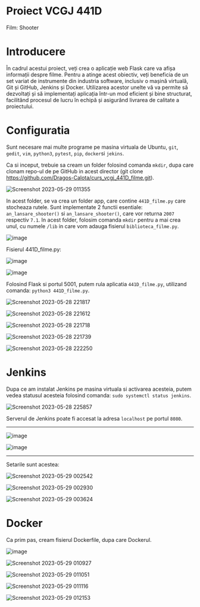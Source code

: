 # Proiect VCGJ 441D
Film: Shooter

# Introducere

În cadrul acestui proiect, veți crea o aplicație web Flask care va afișa informații despre filme. Pentru a atinge acest obiectiv, veți beneficia de un set variat de instrumente din industria software, inclusiv o mașină virtuală, Git și GitHub, Jenkins și Docker. Utilizarea acestor unelte vă va permite să dezvoltați și să implementați aplicația într-un mod eficient și bine structurat, facilitând procesul de lucru în echipă și asigurând livrarea de calitate a proiectului.

# Configuratia

Sunt necesare mai multe programe pe masina virtuala de Ubuntu, `git`, `gedit`, `vim`, `python3`, `pytest`, `pip`, `docker`si `jekins`.

Ca si inceput, trebuie sa cream un folder folosind comanda `mkdir`, dupa care clonam repo-ul de pe GitHub in acest director (git clone https://github.com/Dragos-Calota/curs_vcgj_441D_filme.git).

![Screenshot 2023-05-29 011355](https://github.com/Dragos-Calota/curs_vcgj_441D_filme/assets/96300867/8538f2a1-892c-4a1d-872e-5382950d9fb0)

In acest folder, se va crea un folder app, care contine `441D_filme.py` care stocheaza rutele. Sunt implementate 2 functii esentiale: `an_lansare_shooter()` si `an_lansare_shooter()`, care vor returna `2007` respectiv `7.1`.
In acest folder, folosim comanda `mkdir` pentru a mai crea unul, cu numele `/lib` in care vom adauga fisierul `biblioteca_filme.py`.

![image](https://github.com/Dragos-Calota/curs_vcgj_441D_filme/assets/96300867/ca7be243-8c83-416b-8332-5b492a03e47c)

Fisierul 441D_filme.py:

![image](https://github.com/Dragos-Calota/curs_vcgj_441D_filme/assets/96300867/84be272f-79aa-449a-97ea-39b7015338e3)

![image](https://github.com/Dragos-Calota/curs_vcgj_441D_filme/assets/96300867/3d82d809-941b-433b-bfcd-523b3d7769c5)

Folosind Flask si portul 5001, putem rula aplicatia `441D_filme.py`, utilizand comanda: `python3 441D_filme.py`.


![Screenshot 2023-05-28 221817](https://github.com/Dragos-Calota/curs_vcgj_441D_filme/assets/96300867/1a1104b8-37a2-42ae-9be3-d2ad1689bdcd)


![Screenshot 2023-05-28 221612](https://github.com/Dragos-Calota/curs_vcgj_441D_filme/assets/96300867/2550920b-b54e-424b-a1fd-f5a9025128fa)


![Screenshot 2023-05-28 221718](https://github.com/Dragos-Calota/curs_vcgj_441D_filme/assets/96300867/badaf525-42b7-47a0-b299-2f6703c94a9a)


![Screenshot 2023-05-28 221739](https://github.com/Dragos-Calota/curs_vcgj_441D_filme/assets/96300867/b27623b9-5afe-4abd-aa5f-2b556e06bcf0)


![Screenshot 2023-05-28 222250](https://github.com/Dragos-Calota/curs_vcgj_441D_filme/assets/96300867/1777f9e7-1510-4648-aad9-ca1d376147ec)


# Jenkins

Dupa ce am instalat Jenkins pe masina virtuala si activarea acesteia, putem vedea statusul acesteia folosind comanda: `sudo systemctl status jenkins`.



![Screenshot 2023-05-28 225857](https://github.com/Dragos-Calota/curs_vcgj_441D_filme/assets/96300867/9284985e-518d-4eb6-b9ea-e139553a0ada)


Serverul de Jenkins poate fi accesat la adresa `localhost` pe portul `8080`.

*********

![image](https://github.com/Dragos-Calota/curs_vcgj_441D_filme/assets/96300867/866ead91-0188-4ebe-b866-64f27223905e)

![image](https://github.com/Dragos-Calota/curs_vcgj_441D_filme/assets/96300867/d70a2dc1-b615-4e4e-a4be-0cad13b189ad)

*********
Setarile sunt acestea:

![Screenshot 2023-05-29 002542](https://github.com/Dragos-Calota/curs_vcgj_441D_filme/assets/96300867/a0b8cab1-4809-42a4-bd08-67465052e326)


![Screenshot 2023-05-29 002930](https://github.com/Dragos-Calota/curs_vcgj_441D_filme/assets/96300867/41b793ba-0b0e-4115-b350-6b02e2dc6342)

![Screenshot 2023-05-29 003624](https://github.com/Dragos-Calota/curs_vcgj_441D_filme/assets/96300867/491a7553-1e3e-4cf0-905f-f712b31f0018)

# Docker

Ca prim pas, cream fisierul Dockerfile, dupa care Dockerul.

![image](https://github.com/Dragos-Calota/curs_vcgj_441D_filme/assets/96300867/5075d662-6306-4236-90b4-1ef686813c69)


![Screenshot 2023-05-29 010927](https://github.com/Dragos-Calota/curs_vcgj_441D_filme/assets/96300867/2199ffb9-a32d-4e62-bd92-74579b4b9077)


![Screenshot 2023-05-29 011051](https://github.com/Dragos-Calota/curs_vcgj_441D_filme/assets/96300867/bad00e7b-9311-461e-9db0-585ceab96b73)


![Screenshot 2023-05-29 011116](https://github.com/Dragos-Calota/curs_vcgj_441D_filme/assets/96300867/04a76776-0ae8-4cc6-890e-a62796230cfb)


![Screenshot 2023-05-29 012153](https://github.com/Dragos-Calota/curs_vcgj_441D_filme/assets/96300867/ca6b41ed-5f40-40d5-b70c-fbd2d5cbb529)

